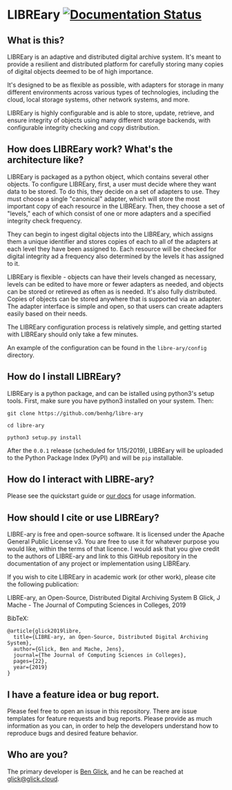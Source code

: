 # LIBREary [![Documentation Status](https://readthedocs.org/projects/libre-ary/badge/?version=master)](https://libre-ary.readthedocs.io/en/master/?badge=master)


## What is this?

LIBREary is an adaptive and distributed digital archive system. It's meant to provide a resilient and distributed platform for carefully storing many copies of digital objects deemed to be of high importance.

It's designed to be as flexible as possible, with adapters for storage in many different environments across various types of technologies, including the cloud, local storage systems, other network systems, and more.

LIBREary is highly configurable and is able to store, update, retrieve, and ensure integrity of objects using many different storage backends, with configurable integrity checking and copy distribution.

## How does LIBREary work? What's the architecture like?

LIBREary is packaged as a python object, which contains several other objects. To configure LIBREary, first, a user must decide where they want data to be stored. To do this, they decide on a set of adapters to use. They must choose a single "canonical" adapter, which will store the most important copy of each resource in the LIBREary. Then, they choose a set of "levels," each of which consist of one or more adapters and a specified integrity check frequency.

They can begin to ingest digital objects into the LIBREary, which assigns them a unique identifier and stores copies of each to all of the adapters at each level they have been assigned to. Each resource will be checked for digital integrity ad a frequency also determined by the levels it has assigned to it. 

LIBREary is flexible - objects can have their levels changed as necessary, levels can be edited to have more or fewer adapters as needed, and objects can be stored or retireved as often as is needed. It's also fully distributed. Copies of objects can be stored anywhere that is supported via an adapter. The adapter interface is simple and open, so that users can create adapters easily based on their needs.

The LIBREary configuration process is relatively simple, and getting started with LIBREary should only take a few minutes.

An example of the configuration can be found in the `libre-ary/config` directory.

## How do I install LIBREary?

LIBREary is a python package, and can be istalled using python3's setup tools. First, make sure you have python3 installed on your system. Then:

`git clone https://github.com/benhg/libre-ary`

`cd libre-ary`

`python3 setup.py install`


After the `0.0.1` release (scheduled for 1/15/2019), LIBREary will be uploaded to the Python Package Index (PyPI) and will be `pip` installable.

## How do I interact with LIBRE-ary?

Please see the quickstart guide or [our docs](https://libre-ary.readthedocs.io) for usage information.

## How should I cite or use LIBREary?

LIBRE-ary is free and open-source software. It is licensed under the Apache General Public License v3. You are free to use it for whatever purpose you would like, within the terms of that licence. I would ask that you give credit to the authors of LIBRE-ary and link to this GitHub repository in the documentation of any project or implementation using LIBREary. 

If you wish to cite LIBREary in academic work (or other work), please cite the following publication:

LIBRE-ary, an Open-Source, Distributed Digital Archiving System
B Glick, J Mache - The Journal of Computing Sciences in Colleges, 2019

BibTeX:

```
@article{glick2019libre,
  title={LIBRE-ary, an Open-Source, Distributed Digital Archiving System},
  author={Glick, Ben and Mache, Jens},
  journal={The Journal of Computing Sciences in Colleges},
  pages={22},
  year={2019}
}
```
## I have a feature idea or bug report.

Please feel free to open an issue in this repository. There are issue templates for feature requests and bug reports. Please provide as much information as you can, in order to help the developers understand how to reproduce bugs and desired feature behavior.

## Who are you?

The primary developer is [Ben Glick](https://glick.cloud), and he can be reached at <glick@glick.cloud>.


